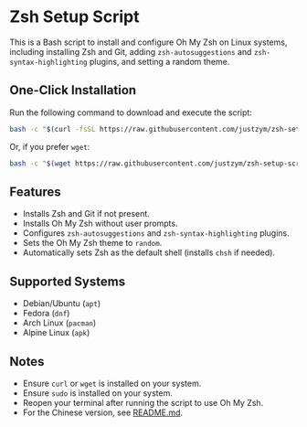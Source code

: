 # Zsh Setup Script

This is a Bash script to install and configure Oh My Zsh on Linux systems, including installing Zsh and Git, adding `zsh-autosuggestions` and `zsh-syntax-highlighting` plugins, and setting a random theme.

## One-Click Installation

Run the following command to download and execute the script:

```bash
bash -c "$(curl -fsSL https://raw.githubusercontent.com/justzym/zsh-setup-script/main/setup-zsh.sh)"
```

Or, if you prefer `wget`:

```bash
bash -c "$(wget https://raw.githubusercontent.com/justzym/zsh-setup-script/main/setup-zsh.sh -O -)"
```

## Features
- Installs Zsh and Git if not present.
- Installs Oh My Zsh without user prompts.
- Configures `zsh-autosuggestions` and `zsh-syntax-highlighting` plugins.
- Sets the Oh My Zsh theme to `random`.
- Automatically sets Zsh as the default shell (installs `chsh` if needed).

## Supported Systems
- Debian/Ubuntu (`apt`)
- Fedora (`dnf`)
- Arch Linux (`pacman`)
- Alpine Linux (`apk`)

## Notes
- Ensure `curl` or `wget` is installed on your system.
- Ensure `sudo` is installed on your system.
- Reopen your terminal after running the script to use Oh My Zsh.
- For the Chinese version, see [README.md](README.md).
